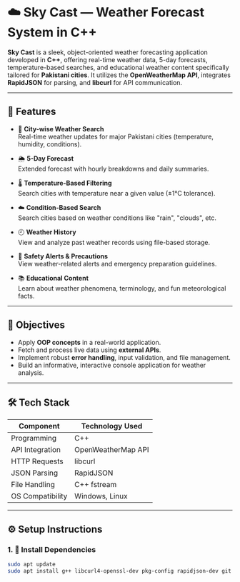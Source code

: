 # ☁️ Sky Cast — Weather Forecast System in C++

**Sky Cast** is a sleek, object-oriented weather forecasting application developed in **C++**, offering real-time weather data, 5-day forecasts, temperature-based searches, and educational weather content specifically tailored for **Pakistani cities**. It utilizes the **OpenWeatherMap API**, integrates **RapidJSON** for parsing, and **libcurl** for API communication.

---

## 📌 Features

- 🔎 **City-wise Weather Search**  
  Real-time weather updates for major Pakistani cities (temperature, humidity, conditions).

- 🌦️ **5-Day Forecast**  
  Extended forecast with hourly breakdowns and daily summaries.

- 🌡️ **Temperature-Based Filtering**  
  Search cities with temperature near a given value (±1°C tolerance).

- ☁️ **Condition-Based Search**  
  Search cities based on weather conditions like "rain", "clouds", etc.

- 🕘 **Weather History**  
  View and analyze past weather records using file-based storage.

- 🚨 **Safety Alerts & Precautions**  
  View weather-related alerts and emergency preparation guidelines.

- 📚 **Educational Content**  
  Learn about weather phenomena, terminology, and fun meteorological facts.

---

## 🎯 Objectives

- Apply **OOP concepts** in a real-world application.
- Fetch and process live data using **external APIs**.
- Implement robust **error handling**, input validation, and file management.
- Build an informative, interactive console application for weather analysis.

---

## 🛠️ Tech Stack

| Component         | Technology Used          |
|------------------|--------------------------|
| Programming      | C++                      |
| API Integration  | OpenWeatherMap API       |
| HTTP Requests    | libcurl                  |
| JSON Parsing     | RapidJSON                |
| File Handling    | C++ fstream              |
| OS Compatibility | Windows, Linux           |

---

## ⚙️ Setup Instructions

### 1. 🔧 Install Dependencies

```bash
sudo apt update
sudo apt install g++ libcurl4-openssl-dev pkg-config rapidjson-dev git
